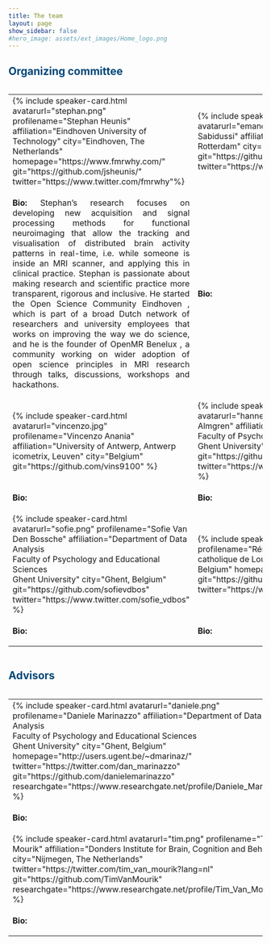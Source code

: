 ```yaml
---
title: The team
layout: page
show_sidebar: false
#hero_image: assets/ext_images/Home_logo.png
---
```


## <span style="color:#004777"> Organizing committee </span>

<div style="overflow-x:auto;">
<table border="0" cellpadding="0 15px 0 15px;">

<tr>
<td width="500px" align="left" valign="center">
<a name="stephan"></a>
{% include speaker-card.html
  avatarurl="stephan.png"
  profilename="Stephan Heunis"
  affiliation="Eindhoven University of Technology"
  city="Eindhoven, The Netherlands"
  homepage="https://www.fmrwhy.com/"
  git="https://github.com/jsheunis/"
  twitter="https://www.twitter.com/fmrwhy"%}
</td>

<td width="500px" align="left" valign="center">
<a name="emanoel"></a>
{% include speaker-card.html
  avatarurl="emanoel.jpg"
  profilename="Emanoel Sabidussi"
  affiliation="University Medical Center Rotterdam"
  city="Rotterdam, The Netherlands"
  git="https://github.com/Emanoel-sabidussi"
  twitter="https://www.twitter.com/sabidussi"%}
</td>
</tr>

<tr>                                                                                                                                                                                              
<td width="50%" align="left" valign="center">
<p align="justify"><b>Bio:</b> Stephan’s research focuses on developing new acquisition and signal processing methods for functional neuroimaging that allow the tracking and visualisation of distributed brain activity patterns in real-time, i.e. while someone is inside an MRI scanner, and applying this in clinical practice. Stephan is passionate about making research and scientific practice more transparent, rigorous and inclusive. He started the Open Science Community Eindhoven , which is part of a broad Dutch network of researchers and university employees that works on improving the way we do science, and he is the founder of OpenMR Benelux , a community working on wider adoption of open science principles in MRI research through talks, discussions, workshops and hackathons.</p>
</td>
<td width="50%" align="left" valign="center">   
<p align="justify"><b>Bio:</b> </p>
</td>
</tr>

<tr>
<td width="50%" align="left" valign="center">
<a name="vincenzo"></a>
{% include speaker-card.html
  avatarurl="vincenzo.jpg"
  profilename="Vincenzo Anania"
  affiliation="University of Antwerp, Antwerp <br> icometrix, Leuven"
  city="Belgium"
  git="https://github.com/vins9100" %}
</td>

<td width="50%" align="left" valign="center"> 
<a name="hannes"></a>
{% include speaker-card.html
  avatarurl="hannes.png"
  profilename="Hannes Almgren"
  affiliation="Department of Data Analysis <br> Faculty of Psychology and Educational Sciences <br> Ghent University"
  city="Ghent, Belgium"
  git="https://github.com/halmgren"
  twitter="https://www.twitter.com/Hannes_Almgren" %}  
</td>
</tr>

<tr>
<td width="50%" align="left" valign="center">
<p align="justify"><b>Bio:</b> </p> 
</td>
<td width="50%" align="left" valign="center">
<p align="justify"><b>Bio:</b> </p>
</td>
</tr>

<tr>
<td width="50%" align="left" valign="center">
<a name="sofie"></a>
{% include speaker-card.html
  avatarurl="sofie.png"
  profilename="Sofie Van Den Bossche"
  affiliation="Department of Data Analysis <br> Faculty of Psychology and Educational Sciences <br> Ghent University"
  city="Ghent, Belgium"
  git="https://github.com/sofievdbos"
  twitter="https://www.twitter.com/sofie_vdbos" %}
</td>

<td width="50%" align="left" valign="center">
<a name="remi"></a>
{% include speaker-card.html
  avatarurl="remi.png"
  profilename="Rémi Gau"
  affiliation="Université catholique de Louvain"
  city="Louvain-la-Neuve, Belgium"
  homepage="https://remi-gau.github.io/"
  git="https://github.com/Remi-Gau"
  twitter="https://www.twitter.com/RemiGau"%}
</td>
</tr>

<tr>
<td width="50%" align="left" valign="center">
<p align="justify"><b>Bio:</b> </p>                                                                                                                                                                                
</td>
<td width="50%" align="left" valign="center">                                                                                                                                                                      
<p align="justify"><b>Bio:</b> </p>
</td>
</tr>

</table>
</div>

## <span style="color:#004777"> Advisors </span>

<div style="overflow-x:auto;">
<table border="0" cellpadding="0 15px 0 15px;">

<tr>
<td width="50%" align="left" valign="center">
<a name="daniele"></a>
{% include speaker-card.html
  avatarurl="daniele.png"
  profilename="Daniele Marinazzo"
  affiliation="Department of Data Analysis <br>Faculty of Psychology and Educational Sciences <br>Ghent University"
  city="Ghent, Belgium"
  homepage="http://users.ugent.be/~dmarinaz/"
  twitter="https://twitter.com/dan_marinazzo"                                                           git="https://github.com/danielemarinazzo"
  researchgate="https://www.researchgate.net/profile/Daniele_Marinazzo" %}
</td>

<td width="50%" align="left" valign="center">
<a name="natalia"></a>
{% include speaker-card.html
  avatarurl="natalia.png"
  profilename="Natalia Bielczyk"
  affiliation="Founder, Director and Chairperson Stichting Solaris Onderzoek en Ontwikkeling <br> <br> eLife Associate <br> <br> Career Development and Mentoring Manager Organization for Human Brain Mapping"
  twitter="https://www.twitter.com/nbielczyk_neuro"%}
</td>
</tr>

<tr>
<td width="50%" align="left" valign="center">
<p align="justify"><b>Bio:</b> </p>
</td>
<td width="50%" align="left" valign="center">
<p align="justify"><b>Bio:</b> </p>
</td>
</tr>

<tr>
<td width="50%" align="left" valign="center">
<a name="tim"></a>
{% include speaker-card.html
  avatarurl="tim.png"
  profilename="Tim van Mourik"
  affiliation="Donders Institute for Brain, Cognition and Behaviour"
  city="Nijmegen, The Netherlands"
  twitter="https://twitter.com/tim_van_mourik?lang=nl"                                  
  git="https://github.com/TimVanMourik"
  researchgate="https://www.researchgate.net/profile/Tim_Van_Mourik" %}
</td>
</tr>

<tr>
<td width="50%" align="left" valign="center">
<p align="justify"><b>Bio:</b> </p>
</td>
</tr>

</table>
</div>
